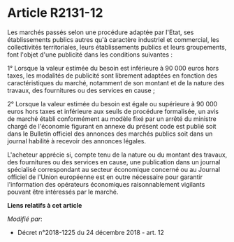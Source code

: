 # Article R2131-12

Les marchés passés selon une procédure adaptée par l'Etat, ses établissements publics autres qu'à caractère industriel et
commercial, les collectivités territoriales, leurs établissements publics et leurs groupements, font l'objet d'une publicité
dans les conditions suivantes :

1° Lorsque la valeur estimée du besoin est inférieure à 90 000 euros hors taxes, les modalités de publicité sont librement
adaptées en fonction des caractéristiques du marché, notamment de son montant et de la nature des travaux, des fournitures ou
des services en cause ;

2° Lorsque la valeur estimée du besoin est égale ou supérieure à 90 000 euros hors taxes et inférieure aux seuils de
procédure formalisée, un avis de marché établi conformément au modèle fixé par un arrêté du ministre chargé de l'économie
figurant en annexe du présent code est publié soit dans le Bulletin officiel des annonces des marchés publics soit dans un
journal habilité à recevoir des annonces légales.

L'acheteur apprécie si, compte tenu de la nature ou du montant des travaux, des fournitures ou des services en cause, une
publication dans un journal spécialisé correspondant au secteur économique concerné ou au Journal officiel de l'Union
européenne est en outre nécessaire pour garantir l'information des opérateurs économiques raisonnablement vigilants pouvant
être intéressés par le marché.

**Liens relatifs à cet article**

_Modifié par_:

  - Décret n°2018-1225 du 24 décembre 2018 - art. 12

